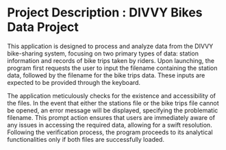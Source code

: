 # Project Description : DIVVY Bikes Data Project

This application is designed to process and analyze data from the DIVVY bike-sharing system, focusing on two primary types of data: station information and records of bike trips taken by riders. Upon launching, the program first requests the user to input the filename containing the station data, followed by the filename for the bike trips data. These inputs are expected to be provided through the keyboard.

The application meticulously checks for the existence and accessibility of the files. In the event that either the stations file or the bike trips file cannot be opened, an error message will be displayed, specifying the problematic filename. This prompt action ensures that users are immediately aware of any issues in accessing the required data, allowing for a swift resolution. Following the verification process, the program proceeds to its analytical functionalities only if both files are successfully loaded.

